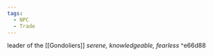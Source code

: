 ```yaml
---
tags:
  - NPC
  - Trade
---
```

leader of the [[Gondoliers]]
*serene, knowledgeable, fearless* ^e66d88